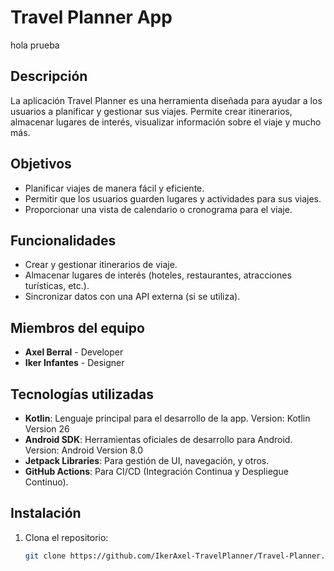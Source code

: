 # Travel Planner App
hola prueba 
## Descripción
La aplicación Travel Planner es una herramienta diseñada para ayudar a los usuarios a planificar y gestionar sus viajes. Permite crear itinerarios, almacenar lugares de interés, visualizar información sobre el viaje y mucho más.

## Objetivos
- Planificar viajes de manera fácil y eficiente.
- Permitir que los usuarios guarden lugares y actividades para sus viajes.
- Proporcionar una vista de calendario o cronograma para el viaje.

## Funcionalidades
- Crear y gestionar itinerarios de viaje.
- Almacenar lugares de interés (hoteles, restaurantes, atracciones turísticas, etc.).
- Sincronizar datos con una API externa (si se utiliza).

## Miembros del equipo
- **Axel Berral** - Developer
- **Iker Infantes** - Designer

## Tecnologías utilizadas
- **Kotlin**: Lenguaje principal para el desarrollo de la app. Version: Kotlin Version 26
- **Android SDK**: Herramientas oficiales de desarrollo para Android. Version: Android Version 8.0
- **Jetpack Libraries**: Para gestión de UI, navegación, y otros.
- **GitHub Actions**: Para CI/CD (Integración Continua y Despliegue Continuo).

## Instalación
1. Clona el repositorio:
   ```bash
   git clone https://github.com/IkerAxel-TravelPlanner/Travel-Planner.git
